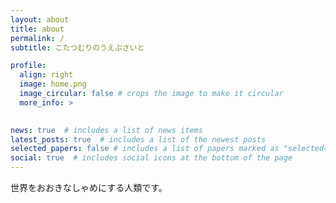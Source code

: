 ```yaml
---
layout: about
title: about
permalink: /
subtitle: こたつむりのうえぶさいと

profile:
  align: right
  image: home.png
  image_circular: false # crops the image to make it circular
  more_info: >
    

news: true  # includes a list of news items
latest_posts: true  # includes a list of the newest posts
selected_papers: false # includes a list of papers marked as "selected={true}"
social: true  # includes social icons at the bottom of the page
---
```


世界をおおきなしゃめにする人類です。    